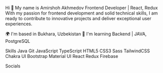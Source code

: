 Hi 👋 My name is Amirshoh Akhmedov
Frontend Developer | React, Redux
With my passion for frontend development and solid technical skills,
I am ready to contribute to innovative projects and deliver exceptional user experiences.

🌍  I'm based in Bukhara, Uzbekistan
🧠  I'm learning Backend | JAVA, PostgreSQL


Skills
Java Git JavaScript TypeScript HTML5 CSS3 Sass TailwindCSS Chakra UI Bootstrap Material UI React Redux Firebase

Socials
    
